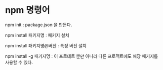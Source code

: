 # npm 명령어

npm init : package.json 을 만든다.

npm install 패키지명 : 패키지 설치

npm install 패키지명@버전 : 특정 버전 설치

npm install -g 패키지명 : 이 프로테트 뿐만 아니라 다른 프로젝트에도 해당 패키지를 사용할 수 있다.

